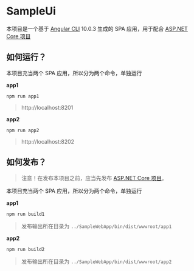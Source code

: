 # SampleUi

本项目是一个基于  [Angular CLI](https://github.com/angular/angular-cli) 10.0.3 生成的 SPA 应用，用于配合 [ASP.NET Core 项目](https://github.com/rivenfx/SpaServices.Extensions/tree/master/tests/SampleWebApp)

## 如何运行？

本项目充当两个 SPA 应用，所以分为两个命令，单独运行

**app1**

```shell
npm run app1
```

> http://localhost:8201

**app2**

```shell
npm run app2
```

> http://localhost:8202

## 

## 如何发布？

>  注意！在发布本项目之前，应当先发布 [ASP.NET Core 项目](https://github.com/rivenfx/SpaServices.Extensions/tree/master/tests/SampleWebApp)。

本项目充当两个 SPA 应用，所以分为两个命令，单独运行

**app1**

```shell
npm run build1
```

> 发布输出所在目录为 `../SampleWebApp/bin/dist/wwwroot/app1`

**app2**

```shell
npm run build2
```

> 发布输出所在目录为 `../SampleWebApp/bin/dist/wwwroot/app2`

